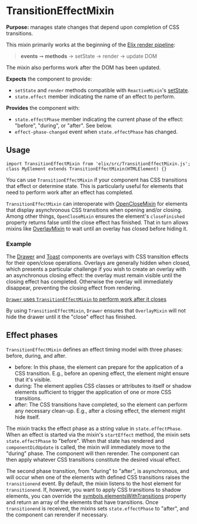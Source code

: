 # TransitionEffectMixin

**Purpose:** manages state changes that depend upon completion of CSS transitions.

This mixin primarily works at the beginning of the [Elix render pipeline](/documentation#elix-render-pipeline):

> **events** ➞ **methods** → setState → render → update DOM

The mixin also performs work after the DOM has been updated.

**Expects** the component to provide:
* `setState` and `render` methods compatible with `ReactiveMixin`'s [setState](ReactiveMixin#setState).
* `state.effect` member indicating the name of an effect to perform.

**Provides** the component with:
* `state.effectPhase` member indicating the current phase of the effect: "before", "during", or "after". See below.
* `effect-phase-changed` event when `state.effectPhase` has changed.


## Usage

    import TransitionEffectMixin from 'elix/src/TransitionEffectMixin.js';
    class MyElement extends TransitionEffectMixin(HTMLElement) {}

You can use `TransitionEffectMixin` if your component has CSS transitions that effect or determine state. This is particularly useful for elements that need to perform work after an effect has completed.

`TransitionEffectMixin` can interoperate with [OpenCloseMixin](OpenCloseMixin) for elements that display asynchronous CSS transitions when opening and/or closing. Among other things, `OpenCloseMixin` ensures the element's `closeFinished` property returns false until the close effect has finished. That in turn allows mixins like [OverlayMixin](OverlayMixin) to wait until an overlay has closed before hiding it.


### Example

The [Drawer](Drawer) and [Toast](Toast) components are overlays with CSS transition effects for their open/close operations. Overlays are generally hidden when closed, which presents a particular challenge if you wish to create an overlay with an asynchronous closing effect: the overlay must remain visible until the closing effect has completed. Otherwise the overlay will immediately disappear, preventing the closing effect from rendering.

[`Drawer` uses `TransitionEffectMixin` to perform work after it closes](/demos/drawer.html)

By using `TransitionEffectMixin`, `Drawer` ensures that `OverlayMixin` will not hide the drawer until it the "close" effect has finished.


## Effect phases

`TransitionEffectMixin` defines an effect timing model with three phases: before, during, and after.

* before: In this phase, the element can prepare for the application of a CSS transition. E.g., before an opening effect, the element might ensure that it's visible.
* during: The element applies CSS classes or attributes to itself or shadow elements sufficient to trigger the application of one or more CSS transitions.
* after: The CSS transitions have completed, so the element can perform any necessary clean-up. E.g., after a closing effect, the element might hide itself.

The mixin tracks the effect phase as a string value in `state.effectPhase`. When an effect is started via the mixin's `startEffect` method, the mixin sets `state.effectPhase` to "before". When that state has rendered and `componentDidUpdate` is called, the mixin will immediately move to the "during" phase. The component will then rerender. The component can then apply whatever CSS transitions constitute the desired visual effect.

The second phase transition, from "during" to "after", is asynchronous, and will occur when one of the elements with defined CSS transitions raises the `transitionend` event. By default, the mixin listens to the host element for `transitionend`. If, however, you want to apply CSS transitions to shadow elements, you can override the [symbols.elementsWithTransitions](#symbols.elementsWithTransitions) property and return an array of the elements that have transitions. Once `transitionend` is received, the mixins sets `state.effectPhase` to "after", and the component can rerender if necessary.
